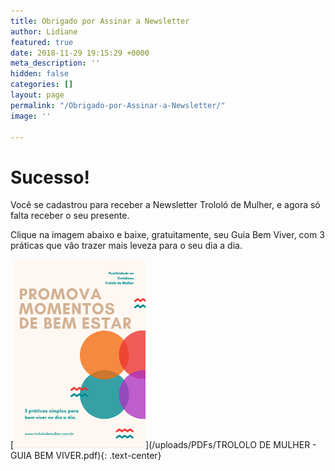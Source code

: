 ```yaml
---
title: Obrigado por Assinar a Newsletter
author: Lidiane
featured: true
date: 2018-11-29 19:15:29 +0000
meta_description: ''
hidden: false
categories: []
layout: page
permalink: "/Obrigado-por-Assinar-a-Newsletter/"
image: ''

---
```

# Sucesso!

Você se cadastrou para receber a Newsletter Trololó de Mulher, e agora só falta receber o seu presente.

Clique na imagem abaixo e baixe, gratuitamente, seu Guia Bem Viver, com 3 práticas que vão trazer mais leveza para o seu dia a dia.

 [![Guia Bem Viver - Baixe agora](/uploads/Capa-Ebook-Guia-Bem-Viver.png)](/uploads/PDFs/TROLOLO DE MULHER - GUIA BEM VIVER.pdf){: .text-center}